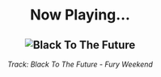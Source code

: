 <div align="center"> 
<h1>Now Playing...</h1>

![Black To The Future](https://i.scdn.co/image/ab67616d00001e0232919f66807bd673d3979ff6)
--
_<p>Track: Black To The Future - Fury Weekend </p>_
</div>

